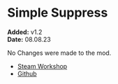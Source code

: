 # Simple Suppress
**Added:** v1.2 <br>
**Date:** 08.08.23

No Changes were made to the mod.

- [Steam Workshop](https://steamcommunity.com/sharedfiles/filedetails/?id=2461607508)
- [Github](https://github.com/SzwedzikPL/SimpleSuppress)